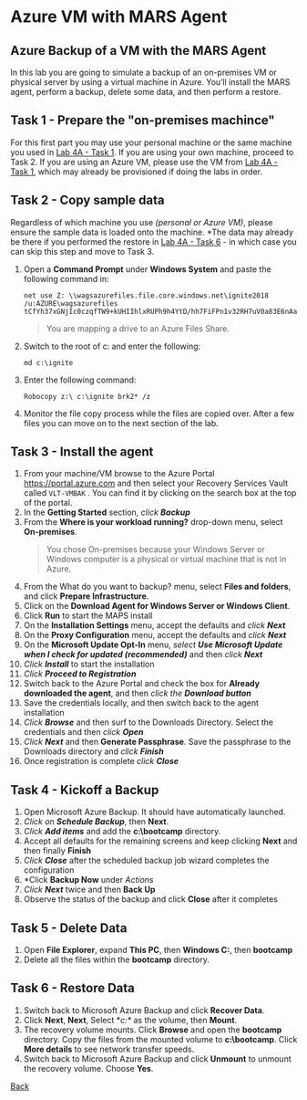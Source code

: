 # Azure VM with MARS Agent
 
## Azure Backup of a VM with the MARS Agent 

In this lab you are going to simulate a backup of an on-premises VM or physical server by using a virtual machine in Azure.  You’ll install the MARS agent, perform a backup, delete some data, and then perform a restore.

## Task 1 - Prepare the "on-premises machince"

For this first part you may use your personal machine or the same machine you used in [Lab 4A - Task 1](Lab%204A%20-%20BCDR%20-%20Azure%20Backup.md#task-1---build-a-virtual-machine).  If you are using your own machine, proceed to Task 2.  If you are using an Azure VM, please use the VM from [Lab 4A - Task 1](Lab%204A%20-%20BCDR%20-%20Azure%20Backup.md#task-1---build-a-virtual-machine), which may already be provisioned if doing the labs in order. 


## Task 2 - Copy sample data
Regardless of which machine  you use *(personal or Azure VM)*, please ensure the sample data is loaded onto the machine.  *The data may already be there if you performed the restore in [Lab 4A - Task 6](Lab%204A%20-%20BCDR%20-%20Azure%20Backup.md#task-6---restore-data) - in which case you can skip this step and move to Task 3.

1.	Open a **Command Prompt** under **Windows System** and paste the following command in:

    ```
    net use Z: \\wagsazurefiles.file.core.windows.net\ignite2018 /u:AZURE\wagsazurefiles tCfYh37xGNjIc0czqfTW9+kUHIIhlxRUPh9h4YtD/hh7FiFPn1v32RH7uV0a83E6nAa6kkVU6d+nAAeoBItpJg==
    ```

    > You are mapping a drive to an Azure Files Share.

2.	Switch to the root of c: and enter the following:

    ```
    md c:\ignite
    ```

3.	Enter the following command:

    ```
    Robocopy z:\ c:\ignite brk2* /z
    ```

4.	Monitor the file copy process while the files are copied over.  After a few files you can move on to the next section of the lab.



## Task 3 - Install the agent

1. From your machine/VM browse to the Azure Portal https://portal.azure.com and then select your Recovery Services Vault called `VLT-VMBAK` . You can find it by clicking on the search box at the top of the portal.
2. In the **Getting Started** section, *click **Backup***
3. From the **Where is your workload running?** drop-down menu, select **On-premises**.
   > You chose On-premises because your Windows Server or Windows computer is a physical or virtual machine that is not in Azure.
4. From the What do you want to backup? menu, select **Files and folders**, and click **Prepare Infrastructure**.
5. Click on the **Download Agent for Windows Server or Windows Client**.
6. Click **Run** to start the MAPS install
7. On the **Installation Settings** menu, accept the defaults and *click **Next***
8. On the **Proxy Configuration** menu, accept the defaults and *click **Next***
9. On the **Microsoft Update Opt-In** menu, *select **Use Microsoft Update when I check for updated (recommended)*** and then *click **Next***
10. *Click **Install*** to start the installation
11. *Click **Proceed to Registration***
12. Switch back to the Azure Portal and check the box for **Already downloaded the agent**, and then *click the **Download button***
13. Save the credentials locally, and then switch back to the agent installation
14. *Click **Browse*** and then surf to the Downloads Directory.  Select the credentials and then *click **Open***
15. *Click **Next*** and then **Generate Passphrase**.  Save the passphrase to the Downloads directory and *click **Finish***
16. Once registration is complete *click **Close***

## Task 4 - Kickoff a Backup

1. Open Microsoft Azure Backup. It should have automatically launched.
2. *Click on **Schedule Backup***, then **Next**.
3. *Click **Add items*** and add the **c:\bootcamp** directory.
4. Accept all defaults for the remaining screens and keep clicking **Next** and then finally **Finish**
5. *Click **Close*** after the scheduled backup job wizard completes the configuration
6. *Click **Backup Now** under *Actions*
7. *Click **Next*** twice and then **Back Up**
6. Observe the status of the backup and click **Close** after it completes
 
## Task 5 - Delete Data

1.	Open **File Explorer**, expand **This PC**, then **Windows C:**, then **bootcamp**
2.	Delete all the files within the **bootcamp** directory.

## Task 6 - Restore Data

1.	Switch back to Microsoft Azure Backup and click **Recover Data**.
2.	Click **Next**, **Next**, Select **c:\** as the volume, then **Mount**.
3.	The recovery volume mounts. Click **Browse** and open the **bootcamp** directory.  Copy the files from the mounted volume to **c:\bootcamp**.  Click **More details** to see network transfer speeds.
4.	Switch back to Microsoft Azure Backup and click **Unmount** to unmount the recovery volume.  Choose **Yes**.

[Back](index.md)
